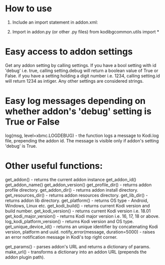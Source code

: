 # How to use
1. Include an import statement in addon.xml:
    <import addon="script.module.kodibgcommon" version="1.0.0"/>
    
2. Import in addon.py (or other .py files)
from kodibgcommon.utils import *

# Easy access to addon settings
Get any addon setting by calling settings.<id-of-the-setting>
If you have a bool setting with id 'debug' i.e. <setting id="debug">true</setting>, calling setting.debug will return a boolean value of True or False.
if you have a setting holding a digit number i.e. <setting id="id">1234</setting>, calling setting.id will return 1234 as intiger.
Any other settings are considered strings.

# Easy log messages depending on whether addon's 'debug' setting is True or False 
log(msg, level=xbmc.LOGDEBUG) - the function logs a message to Kodi.log file, prepending the addon id.
The message is visible only if addon's setting 'debug' is True.

# Other useful functions:
get_addon() - returns the current addon instance
get_addon_id()
get_addon_name()
get_addon_version()
get_profile_dir() - returns addon profile directory.
get_addon_dir() - returns addon install directory.
get_resources_dir() - returns addon resources directory.
get_lib_dir() - returns addon lib directory.
get_platform() - returns OS type - Android, Windows, Linux etc.
get_kodi_build() - returns current Kodi version and build number.
get_kodi_version() - returns current Kodi version i.e. 18.01
get_kodi_major_version() - returns Kodi major version i.e. 16, 17, 18 or above.
log_kodi_platform_version() - returns Kodi version and OS type.
get_unique_device_id() - returns an unique identifier by concatenating Kodi version, platform and uuid.
notify_error(message, duration=5000) - raises an error notification message in Kodi's top right corner.

get_params() - parses addon's URL and returns a dictionary of params.
make_url() - transforms a dictionary into an addon URL (prepends the addon plugin path).
